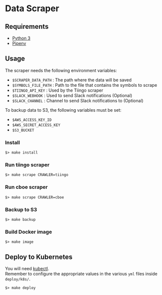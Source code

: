 # Data Scraper

## Requirements

- [Python 3](https://www.python.org/downloads/)
- [Pipenv](https://pipenv.kennethreitz.org/en/latest/)


## Usage

The scraper needs the following environment variables:

- `$SCRAPER_DATA_PATH`  : The path where the data will be saved
- `$SYMBOLS_FILE_PATH`  : Path to the file that contains the symbols to scrape
- `$TIINGO_API_KEY`     : Used by the Tiingo scraper
- `$SLACK_WEBHOOK`      : Used to send Slack notifications (Optional)
- `$SLACK_CHANNEL`      : Channel to send Slack notifications to (Optional)

To backup data to S3, the following variables must be set:

- `$AWS_ACCESS_KEY_ID`
- `$AWS_SECRET_ACCESS_KEY`
- `$S3_BUCKET`

### Install

```
$> make install
```

### Run tiingo scraper

```
$> make scrape CRAWLER=tiingo
```

### Run cboe scraper

```
$> make scrape CRAWLER=cboe
```

### Backup to S3

```
$> make backup
```

### Build Docker image

```
$> make image
```

## Deploy to Kubernetes

You will need [kubectl](https://kubernetes.io/docs/tasks/tools/install-kubectl).  
Remember to configure the appropriate values in the various `yml` files inside `deploy/k8s/`.

```
$> make deploy
```
